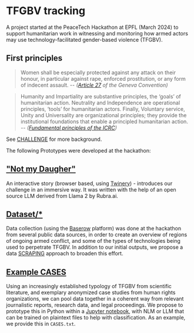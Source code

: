 # TFGBV tracking

A project started at the PeaceTech Hackathon at EPFL (March 2024) to support humanitarian work in witnessing and monitoring how armed actors may use technology-facilitated gender-based violence (TFGBV).

## First principles

> Women shall be especially protected against any attack on their honour, in particular against rape, enforced prostitution, or any form of indecent assault. -- _([Article 27](https://ihl-databases.icrc.org/en/ihl-treaties/gciv-1949/article-27) of the Geneva Convention)_

> Humanity and Impartiality are substantive principles, the ‘goals’ of humanitarian action. Neutrality and Independence are operational principles, ‘tools’ for humanitarian actors. Finally, Voluntary service, Unity and Universality are organizational principles; they provide the institutional foundations that enable a principled humanitarian action. -- _([Fundamental principles of the ICRC](https://blogs.icrc.org/cross-files/the-fundamental-principles-of-the-international-red-cross-and-red-crescent-movement/))_

See [CHALLENGE](CHALLENGE.txt) for more background.

The following Prototypes were developed at the hackathon:

## ["Not my Daugher"](https://loleg.github.io/nmd/)

An interactive story (browser based, using [Twinery](https://twinery.org/)) - introduces our challenge in an immersive way. It was written with the help of an open source LLM derived from Llama 2 by Rubra.ai.

## [Dataset/*](Datasets/)

Data collection (using the [Baserow](https://baserow.io/) platform) was done at the hackathon from several public data sources, in order to create an overview of regions of ongoing armed conflict, and some of the types of technologies being used to perpetrate TFGBV. In addition to our initial outputs, we propose a data [SCRAPING](SCRAPING.md) approach to broaden this effort.

## [Example CASES](CASES.txt)

Using an increasingly established typology of TFGBV from scientific literature, and exemplary anonymized case studies from human rights organizations, we can pool data together in a coherent way from relevant journalistic reports, research data, and legal proceedings. We propose to prototype this in Python within a [Jupyter notebook](https://jupyter.org), with NLM or LLM that can be trained on plaintext files to help with classification. As an example, we provide this in `CASES.txt`.




